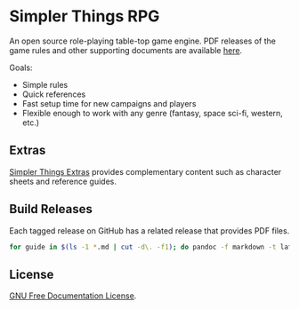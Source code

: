 # Simpler Things RPG

An open source role-playing table-top game engine. PDF releases of the game rules and other supporting documents are available [here](https://github.com/ekultails/simpler_things_rpg/releases).

Goals:

* Simple rules
* Quick references
* Fast setup time for new campaigns and players
* Flexible enough to work with any genre (fantasy, space sci-fi, western, etc.)

## Extras

[Simpler Things Extras](https://github.com/ekultails/simpler_things_extras) provides complementary content such as character sheets and reference guides.

## Build Releases

Each tagged release on GitHub has a related release that provides PDF files.

```sh
for guide in $(ls -1 *.md | cut -d\. -f1); do pandoc -f markdown -t latex -o ${guide}.pdf ${guide}.md; done
```

## License

[GNU Free Documentation License](https://www.gnu.org/licenses/fdl-1.3.en.html).
